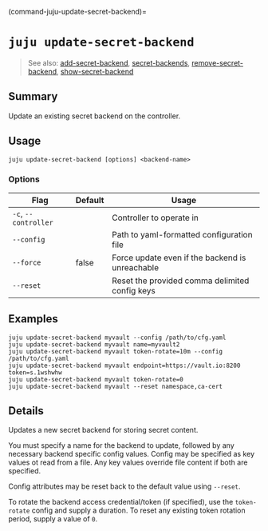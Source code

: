 (command-juju-update-secret-backend)=
# `juju update-secret-backend`
> See also: [add-secret-backend](#add-secret-backend), [secret-backends](#secret-backends), [remove-secret-backend](#remove-secret-backend), [show-secret-backend](#show-secret-backend)

## Summary
Update an existing secret backend on the controller.

## Usage
```juju update-secret-backend [options] <backend-name>```

### Options
| Flag | Default | Usage |
| --- | --- | --- |
| `-c`, `--controller` |  | Controller to operate in |
| `--config` |  | Path to yaml-formatted configuration file |
| `--force` | false | Force update even if the backend is unreachable |
| `--reset` |  | Reset the provided comma delimited config keys |

## Examples

    juju update-secret-backend myvault --config /path/to/cfg.yaml
    juju update-secret-backend myvault name=myvault2
    juju update-secret-backend myvault token-rotate=10m --config /path/to/cfg.yaml
    juju update-secret-backend myvault endpoint=https://vault.io:8200 token=s.1wshwhw
    juju update-secret-backend myvault token-rotate=0
    juju update-secret-backend myvault --reset namespace,ca-cert


## Details

Updates a new secret backend for storing secret content.

You must specify a name for the backend to update,
followed by any necessary backend specific config values.
Config may be specified as key values ot read from a file.
Any key values override file content if both are specified.

Config attributes may be reset back to the default value using `--reset`.

To rotate the backend access credential/token (if specified), use
the `token-rotate` config and supply a duration. To reset any existing
token rotation period, supply a value of `0`.